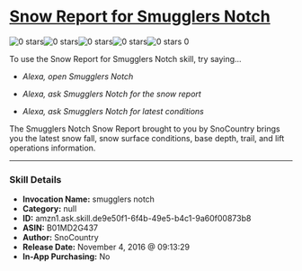 # [Snow Report for Smugglers Notch](http://alexa.amazon.com/#skills/amzn1.ask.skill.de9e50f1-6f4b-49e5-b4c1-9a60f00873b8)
![0 stars](../../images/ic_star_border_black_18dp_1x.png)![0 stars](../../images/ic_star_border_black_18dp_1x.png)![0 stars](../../images/ic_star_border_black_18dp_1x.png)![0 stars](../../images/ic_star_border_black_18dp_1x.png)![0 stars](../../images/ic_star_border_black_18dp_1x.png) 0

To use the Snow Report for Smugglers Notch skill, try saying...

* *Alexa, open Smugglers Notch*

* *Alexa, ask Smugglers Notch for the snow report*

* *Alexa, ask Smugglers Notch for latest conditions*

The Smugglers Notch Snow Report brought to you by SnoCountry brings you the latest snow fall, snow surface conditions,  base depth, trail, and lift operations information.

***

### Skill Details

* **Invocation Name:** smugglers notch
* **Category:** null
* **ID:** amzn1.ask.skill.de9e50f1-6f4b-49e5-b4c1-9a60f00873b8
* **ASIN:** B01MD2G437
* **Author:** SnoCountry
* **Release Date:** November 4, 2016 @ 09:13:29
* **In-App Purchasing:** No
